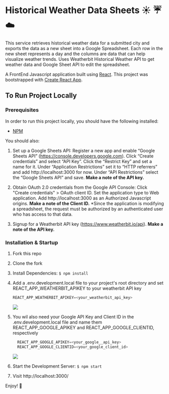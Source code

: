 # Historical Weather Data Sheets :sunny: :umbrella: :cloud: 

This service retrieves historical weather data for a submitted city and exports the data as a new sheet into a Google Spreadsheet. Each row in the new sheet represents a day and the columns are data that can help visualize weather trends. Uses Weatherbit Historical Weather API to get weather data and Google Sheet API to edit the spreadsheet.

A FrontEnd Javascript application built using [React](https://reactjs.org/). This project was bootstrapped with [Create React App](https://github.com/facebook/create-react-app).

## To Run Project Locally

### Prerequisites
In order to run this project locally, you should have the following installed:

- [NPM](https://www.npmjs.com/)

You should also:
  1) Set up a Google Sheets API:
Register a new app and enable “Google Sheets API” (https://console.developers.google.com). Click “Create credentials” and select “API Key”. Click the “Restrict Key” and set a name for it. Under “Application Restrictions” set it to “HTTP referrers” and add http://<i></i>localhost:3000<i></i> for now. Under “API Restrictions” select the “Google Sheets API” and save. <b>Make a note of the API key.</b>
      
  2) Obtain OAuth 2.0 credentials from the Google API Console: Click "Create credentials" > OAuth client ID. Set the application type to Web application. Add http://<i></i>localhost:3000<i></i> as an Authorized Javascript origins. <b>Make a note of the Client ID.</b> *Since the application is modifying a spreadsheet, the request must be authorized by an authenticated user who has access to that data.
      
  3) Signup for a Weatherbit API key (https://www.weatherbit.io/api). <b>Make a note of the API key.</b>


### Installation & Startup
1) Fork this repo
2) Clone the fork
3) Install Dependencies: `$ npm install`
4) Add a .env.development.local file to your project's root directory and set REACT_APP_WEATHERBIT_APIKEY to your weatherbit API key
      ``` JavaScript 
      REACT_APP_WEATHERBIT_APIKEY=<your_weatherbit_api_key>
      ```

    <kbd>
    <img src="http://res.cloudinary.com/maribelduran/image/upload/v1530261957/historical_weather_weatherbitapikey.png"> 
    </kbd>

5) You wil also need your Google API Key and Client ID in the .env.development.local file and name them REACT_APP_GOOGLE_APIKEY and
REACT_APP_GOOGLE_CLIENTID, respectively
      ``` JavaScript 
        REACT_APP_GOOGLE_APIKEY=<your_google__api_key>
        REACT_APP_GOOGLE_CLIENTID=<your_google_client_id>
      ```
      <kbd>
      <img src="https://res.cloudinary.com/maribelduran/image/upload/v1530261959/historical_weather_googlevals.png"> 
      </kbd>

6) Start the Development Server: `$ npm start`
7) Visit http://localhost:3000/

Enjoy! :blue_heart:
